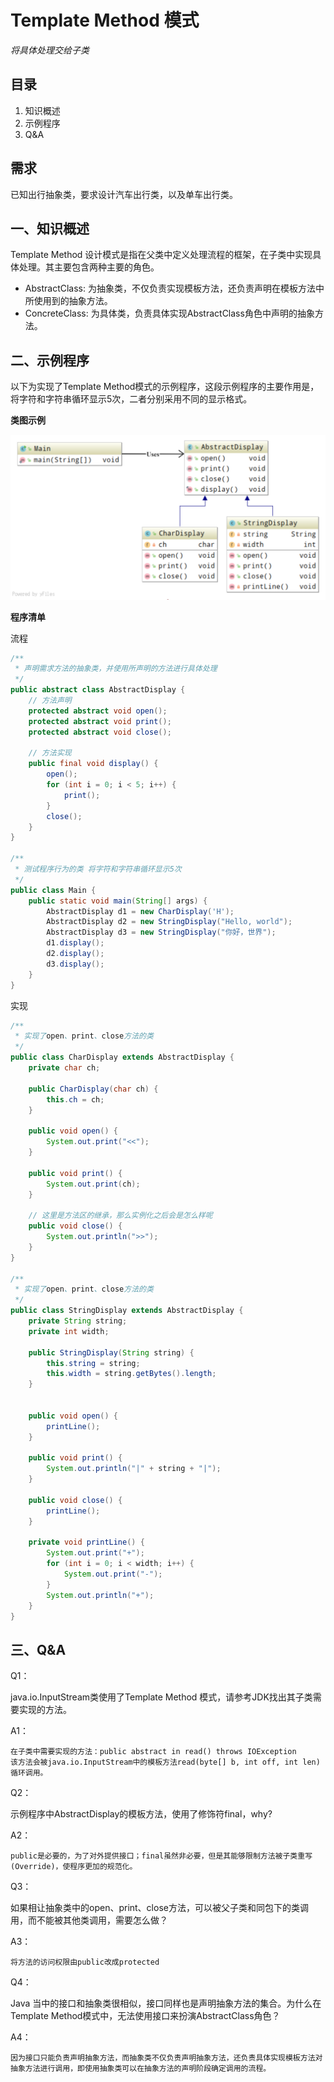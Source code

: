 # Template Method 模式

*将具体处理交给子类*

## 目录
1. 知识概述
2. 示例程序
3. Q&A



## 需求

已知出行抽象类，要求设计汽车出行类，以及单车出行类。



## 一、知识概述

Template Method 设计模式是指在父类中定义处理流程的框架，在子类中实现具体处理。其主要包含两种主要的角色。

* AbstractClass: 为抽象类，不仅负责实现模板方法，还负责声明在模板方法中所使用到的抽象方法。
* ConcreteClass: 为具体类，负责具体实现AbstractClass角色中声明的抽象方法。



## 二、示例程序

以下为实现了Template Method模式的示例程序，这段示例程序的主要作用是，将字符和字符串循环显示5次，二者分别采用不同的显示格式。

**类图示例**

![](1039974-20210219172604217-225774206.png)

**程序清单**

流程

```java
/**
 * 声明需求方法的抽象类，并使用所声明的方法进行具体处理
 */
public abstract class AbstractDisplay {
    // 方法声明
    protected abstract void open();
    protected abstract void print();
    protected abstract void close();

    // 方法实现
    public final void display() {
        open();
        for (int i = 0; i < 5; i++) {
            print();
        }
        close();
    }
}

/**
 * 测试程序行为的类 将字符和字符串循环显示5次
 */
public class Main {
    public static void main(String[] args) {
        AbstractDisplay d1 = new CharDisplay('H');
        AbstractDisplay d2 = new StringDisplay("Hello, world");
        AbstractDisplay d3 = new StringDisplay("你好，世界");
        d1.display();
        d2.display();
        d3.display();
    }
}

```

实现

```java
/**
 * 实现了open、print、close方法的类
 */
public class CharDisplay extends AbstractDisplay {
    private char ch;

    public CharDisplay(char ch) {
        this.ch = ch;
    }

    public void open() {
        System.out.print("<<");
    }

    public void print() {
        System.out.print(ch);
    }

    // 这里是方法区的继承，那么实例化之后会是怎么样呢
    public void close() {
        System.out.println(">>");
    }
}

/**
 * 实现了open、print、close方法的类
 */
public class StringDisplay extends AbstractDisplay {
    private String string;
    private int width;

    public StringDisplay(String string) {
        this.string = string;
        this.width = string.getBytes().length;
    }


    public void open() {
        printLine();
    }

    public void print() {
        System.out.println("|" + string + "|");
    }

    public void close() {
        printLine();
    }

    private void printLine() {
        System.out.print("+");
        for (int i = 0; i < width; i++) {
            System.out.print("-");
        }
        System.out.println("+");
    }
}
```



## 三、Q&A

Q1：

java.io.InputStream类使用了Template Method 模式，请参考JDK找出其子类需要实现的方法。

A1：

```
在子类中需要实现的方法：public abstract in read() throws IOException
该方法会被java.io.InputStream中的模板方法read(byte[] b, int off, int len)循环调用。
```

Q2：

示例程序中AbstractDisplay的模板方法，使用了修饰符final，why?

A2：

```
public是必要的，为了对外提供接口；final虽然非必要，但是其能够限制方法被子类重写(Override)，使程序更加的规范化。
```

Q3：

如果相让抽象类中的open、print、close方法，可以被父子类和同包下的类调用，而不能被其他类调用，需要怎么做？

A3：

```
将方法的访问权限由public改成protected
```

Q4：

Java 当中的接口和抽象类很相似，接口同样也是声明抽象方法的集合。为什么在Template Method模式中，无法使用接口来扮演AbstractClass角色？

A4：

```
因为接口只能负责声明抽象方法，而抽象类不仅负责声明抽象方法，还负责具体实现模板方法对抽象方法进行调用，即使用抽象类可以在抽象方法的声明阶段确定调用的流程。
```